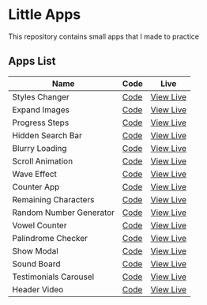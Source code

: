 # Little Apps

This repository contains small apps that I made to practice

## Apps List

| Name                    | Code                                   | Live                                                                                |
| ----------------------- | -------------------------------------- | ----------------------------------------------------------------------------------- |
| Styles Changer          | [Code](./1-Styles-Changer/)            | [View Live](https://noasalgado.github.io/Mini-JS-Apps/1-Styles-Changer/)            |
| Expand Images           | [Code](./2-Expand-Images/)             | [View Live](https://noasalgado.github.io/Mini-JS-Apps/2-Expand-Images/)             |
| Progress Steps          | [Code](./3-Progress-Steps/)            | [View Live](https://noasalgado.github.io/Mini-JS-Apps/3-Progress-Steps/)            |
| Hidden Search Bar       | [Code](./4-Hidden-Search-Bar/)         | [View Live](https://noasalgado.github.io/Mini-JS-Apps/4-Hidden-Search-Bar/)         |
| Blurry Loading          | [Code](./5-Blurry-Loading/)            | [View Live](https://noasalgado.github.io/Mini-JS-Apps//5-Blurry-Loading/)           |
| Scroll Animation        | [Code](./6-Scroll-Animation/)          | [View Live](https://noasalgado.github.io/Mini-JS-Apps//6-Scroll-Animation/)         |
| Wave Effect             | [Code](./7-Wave-Effect/)               | [View Live](https://noasalgado.github.io/Mini-JS-Apps/7-Wave-Effect/)               |
| Counter App             | [Code](./8-Counter-App/)               | [View Live](https://noasalgado.github.io/Mini-JS-Apps/8-Counter-App/)               |
| Remaining Characters    | [Code](./9-Remaining-Charactes-Count/) | [View Live](https://noasalgado.github.io/Mini-JS-Apps/9-Remaining-Charactes-Count/) |
| Random Number Generator | [Code](./10-Random-Number-Generator/)  | [View Live](https://noasalgado.github.io/Mini-JS-Apps/10-Random-Number-Generator/)  |
| Vowel Counter           | [Code](./11-Vowel-Counter/)            | [View Live](https://noasalgado.github.io/Mini-JS-Apps/11-Vowel-Counter/)            |
| Palindrome Checker      | [Code](./Palindrome-Checker/)          | [View Live](https://noasalgado.github.io/Mini-JS-Apps/Palindrome-Checker/)          |
| Show Modal              | [Code](./Show-Modal/)                  | [View Live](https://noasalgado.github.io/Mini-JS-Apps/Show-Modal/)                  |
| Sound Board             | [Code](./Sound-Board/)                 | [View Live](https://noasalgado.github.io/Mini-JS-Apps/Sound-Board/)                 |
| Testimonials Carousel   | [Code](./Testimonials-Carousel/)       | [View Live](https://noasalgado.github.io/Mini-JS-Apps/Testimonials-Carousel/)       |
| Header Video            | [Code](./Header-Video/)                | [View Live](https://noasalgado.github.io/Mini-JS-Apps/Header-Video/)                |
